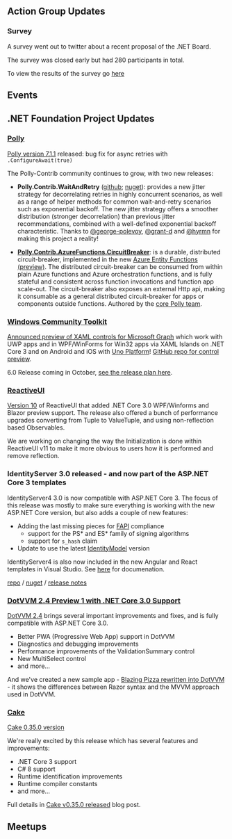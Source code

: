 ## Action Group Updates

### Survey

A survey went out to twitter about a recent proposal of the .NET Board.

The survey was closed early but had 280 participants in total.

To view the results of the survey go [here](https://github.com/dotnet-foundation/project-maturity-model/issues/35)

## Events

## .NET Foundation Project Updates

### [Polly](https://github.com/App-vNext/Polly)

[Polly version 7.1.1](https://github.com/App-vNext/Polly/blob/master/CHANGELOG.md#711) released: bug fix for async retries with `.ConfigureAwait(true)`

The Polly-Contrib community continues to grow, with two new releases:

+ **Polly.Contrib.WaitAndRetry** ([github](https://github.com/Polly-Contrib/Polly.Contrib.WaitAndRetry); [nuget](https://www.nuget.org/packages/Polly.Contrib.WaitAndRetry)): provides a new jitter strategy for decorrelating retries in highly concurrent scenarios, as well as a range of helper methods for common wait-and-retry scenarios such as exponential backoff.  The new jitter strategy offers a smoother distribution (stronger decorrelation) than previous jitter recommendations, combined with a well-defined exponential backoff characteristic. Thanks to [@george-polevoy](https://github.com/george-polevoy), [@grant-d](https://github.com/grant-d) and [@hyrmn](https://github.com/hyrmn) for making this project a reality!

+ **[Polly.Contrib.AzureFunctions.CircuitBreaker](https://github.com/Polly-Contrib/Polly.Contrib.AzureFunctions.CircuitBreaker)**: is a durable, distributed circuit-breaker, implemented in the new [Azure Entity Functions (preview)](https://docs.microsoft.com/en-gb/azure/azure-functions/durable/durable-functions-entities).  The distributed circuit-breaker can be consumed from within plain Azure functions and Azure orchestration functions, and is fully stateful and consistent across function invocations and function app scale-out.  The circuit-breaker also exposes an external Http api, making it consumable as a general distributed circuit-breaker for apps or components outside functions. Authored by the [core Polly team](https://github.com/reisenberger).

### [Windows Community Toolkit](https://aka.ms/wct)

[Announced preview of XAML controls for Microsoft Graph](https://developer.microsoft.com/en-us/graph/blogs/announcing-xaml-controls-for-microsoft-graph-in-the-windows-community-toolkit/#.XYO6zQJlygk.twitter) which work with UWP apps and in WPF/WinForms for Win32 apps via XAML Islands on .NET Core 3 and on Android and iOS with [Uno Platform](https://platform.uno)! [GitHub repo for control preview](https://aka.ms/wgt).

6.0 Release coming in October, [see the release plan here](https://github.com/windows-toolkit/WindowsCommunityToolkit/issues/2989).

### [ReactiveUI](https://reactiveui.net)

[Version 10](https://github.com/reactiveui/ReactiveUI/releases/tag/10.0.1) of ReactiveUI that added .NET Core 3.0 WPF/Winforms and Blazor preview support. The release also offered a bunch of performance upgrades converting from Tuple to ValueTuple, and using non-reflection based Observables.

We are working on changing the way the Initialization is done within ReactiveUI v11 to make it more obvious to users how it is performed and remove reflection.

### IdentityServer 3.0 released - and now part of the ASP.NET Core 3 templates
IdentityServer4 3.0 is now compatible with ASP.NET Core 3. The focus of this release was mostly to make sure everything is working with the new ASP.NET Core version, but also adds a couple of new features:

* Adding the last missing pieces for [FAPI](https://openid.net/wg/fapi/) compliance
   * support for the PS* and ES* family of signing algorithms
   * support for `s_hash` claim
* Update to use the latest [IdentityModel](https://github.com/IdentityModel/IdentityModel) version

IdentityServer4 is also now included in the new Angular and React templates in Visual Studio. See [here](https://docs.microsoft.com/en-us/aspnet/core/security/authentication/identity-api-authorization) for documenation.

[repo](https://github.com/IdentityServer/IdentityServer4) / [nuget](https://www.nuget.org/packages/IdentityServer4/) / [release notes](https://github.com/IdentityServer/IdentityServer4/releases)

### [DotVVM 2.4 Preview 1 with .NET Core 3.0 Support](https://www.dotvvm.com/blog/63/DotVVM-2-4-0-preview01-with-support-for-NET-Core-3-0)

[DotVVM 2.4](https://www.dotvvm.com/blog/63/DotVVM-2-4-0-preview01-with-support-for-NET-Core-3-0) brings several important improvements and fixes, and is fully compatible with ASP.NET Core 3.0.

* Better PWA (Progressive Web App) support in DotVVM
* Diagnostics and debugging improvements
* Performance improvements of the ValidationSummary control
* New MultiSelect control
* and more...

And we've created a new sample app - [Blazing Pizza rewritten into DotVVM](https://github.com/riganti/dotvvm-samples-blazingpizza) - it shows the differences between Razor syntax and the MVVM approach used in DotVVM.

### [Cake](https://github.com/cake-build/cake)

[Cake 0.35.0 version](https://cakebuild.net/blog/2019/09/cake-v0.35.0-released)

We're really excited by this release which has several features and improvements:

* .NET Core 3 support
* C# 8 support
* Runtime identification improvements
* Runtime compiler constants
* and more...

Full details in [Cake v0.35.0 released](https://cakebuild.net/blog/2019/09/cake-v0.35.0-released) blog post.

## Meetups
